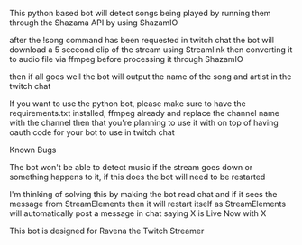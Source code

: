 This python based bot will detect songs being played by running them through the Shazama API by using ShazamIO

after the !song command has been requested in twitch chat the bot will download a 5 seceond clip of the stream using Streamlink then converting it to audio file via ffmpeg before processing it through ShazamIO

then if all goes well the bot will output the name of the song and artist in the twitch chat 

If you want to use the python bot, please make sure to have the requirements.txt installed, ffmpeg already
and replace the channel name with the channel then that you're planning to use it with on top of having oauth code for your bot to use in twitch chat 


Known Bugs

The bot won't be able to detect music if the stream goes down or something happens to it, if this does the bot will need to be restarted 

I'm thinking of solving this by making the bot read chat and if it sees the message from StreamElements then it will restart itself as StreamElements will automatically post a message in chat saying X is Live Now with X


This bot is designed for Ravena the Twitch Streamer


